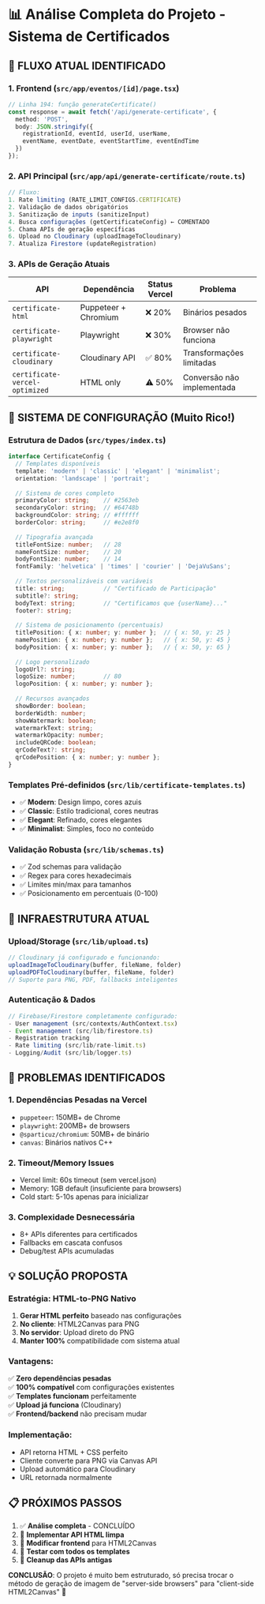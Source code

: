 # 📊 Análise Completa do Projeto - Sistema de Certificados

## 🎯 **FLUXO ATUAL IDENTIFICADO**

### **1. Frontend** (`src/app/eventos/[id]/page.tsx`)
```typescript
// Linha 194: função generateCertificate()
const response = await fetch('/api/generate-certificate', {
  method: 'POST',
  body: JSON.stringify({
    registrationId, eventId, userId, userName,
    eventName, eventDate, eventStartTime, eventEndTime
  })
});
```

### **2. API Principal** (`src/app/api/generate-certificate/route.ts`)
```typescript
// Fluxo:
1. Rate limiting (RATE_LIMIT_CONFIGS.CERTIFICATE)
2. Validação de dados obrigatórios  
3. Sanitização de inputs (sanitizeInput)
4. Busca configurações (getCertificateConfig) ← COMENTADO
5. Chama APIs de geração específicas
6. Upload no Cloudinary (uploadImageToCloudinary)
7. Atualiza Firestore (updateRegistration)
```

### **3. APIs de Geração Atuais**
| API | Dependência | Status Vercel | Problema |
|-----|-------------|---------------|----------|
| `certificate-html` | Puppeteer + Chromium | ❌ 20% | Binários pesados |
| `certificate-playwright` | Playwright | ❌ 30% | Browser não funciona |
| `certificate-cloudinary` | Cloudinary API | ✅ 80% | Transformações limitadas |
| `certificate-vercel-optimized` | HTML only | ⚠️ 50% | Conversão não implementada |

## 🎨 **SISTEMA DE CONFIGURAÇÃO** (Muito Rico!)

### **Estrutura de Dados** (`src/types/index.ts`)
```typescript
interface CertificateConfig {
  // Templates disponíveis
  template: 'modern' | 'classic' | 'elegant' | 'minimalist';
  orientation: 'landscape' | 'portrait';
  
  // Sistema de cores completo
  primaryColor: string;    // #2563eb
  secondaryColor: string;  // #64748b  
  backgroundColor: string; // #ffffff
  borderColor: string;     // #e2e8f0
  
  // Tipografia avançada
  titleFontSize: number;   // 28
  nameFontSize: number;    // 20
  bodyFontSize: number;    // 14
  fontFamily: 'helvetica' | 'times' | 'courier' | 'DejaVuSans';
  
  // Textos personalizáveis com variáveis
  title: string;           // "Certificado de Participação"
  subtitle?: string;
  bodyText: string;        // "Certificamos que {userName}..."
  footer?: string;
  
  // Sistema de posicionamento (percentuais)
  titlePosition: { x: number; y: number };  // { x: 50, y: 25 }
  namePosition: { x: number; y: number };   // { x: 50, y: 45 }
  bodyPosition: { x: number; y: number };   // { x: 50, y: 65 }
  
  // Logo personalizado
  logoUrl?: string;
  logoSize: number;        // 80
  logoPosition: { x: number; y: number };
  
  // Recursos avançados
  showBorder: boolean;
  borderWidth: number;
  showWatermark: boolean;
  watermarkText: string;
  watermarkOpacity: number;
  includeQRCode: boolean;
  qrCodeText?: string;
  qrCodePosition: { x: number; y: number };
}
```

### **Templates Pré-definidos** (`src/lib/certificate-templates.ts`)
- ✅ **Modern**: Design limpo, cores azuis
- ✅ **Classic**: Estilo tradicional, cores neutras  
- ✅ **Elegant**: Refinado, cores elegantes
- ✅ **Minimalist**: Simples, foco no conteúdo

### **Validação Robusta** (`src/lib/schemas.ts`)
- ✅ Zod schemas para validação
- ✅ Regex para cores hexadecimais
- ✅ Limites min/max para tamanhos
- ✅ Posicionamento em percentuais (0-100)

## 🔧 **INFRAESTRUTURA ATUAL**

### **Upload/Storage** (`src/lib/upload.ts`)
```typescript
// Cloudinary já configurado e funcionando:
uploadImageToCloudinary(buffer, fileName, folder)
uploadPDFToCloudinary(buffer, fileName, folder)
// Suporte para PNG, PDF, fallbacks inteligentes
```

### **Autenticação & Dados**
```typescript
// Firebase/Firestore completamente configurado:
- User management (src/contexts/AuthContext.tsx)
- Event management (src/lib/firestore.ts)  
- Registration tracking
- Rate limiting (src/lib/rate-limit.ts)
- Logging/Audit (src/lib/logger.ts)
```

## 🚨 **PROBLEMAS IDENTIFICADOS**

### **1. Dependências Pesadas na Vercel**
- `puppeteer`: 150MB+ de Chrome
- `playwright`: 200MB+ de browsers
- `@sparticuz/chromium`: 50MB+ de binário
- `canvas`: Binários nativos C++

### **2. Timeout/Memory Issues** 
- Vercel limit: 60s timeout (sem vercel.json)
- Memory: 1GB default (insuficiente para browsers)
- Cold start: 5-10s apenas para inicializar

### **3. Complexidade Desnecessária**
- 8+ APIs diferentes para certificados
- Fallbacks em cascata confusos
- Debug/test APIs acumuladas

## 💡 **SOLUÇÃO PROPOSTA**

### **Estratégia: HTML-to-PNG Nativo**
1. **Gerar HTML perfeito** baseado nas configurações
2. **No cliente**: HTML2Canvas para PNG
3. **No servidor**: Upload direto do PNG
4. **Manter 100%** compatibilidade com sistema atual

### **Vantagens:**
✅ **Zero dependências pesadas**  
✅ **100% compatível** com configurações existentes  
✅ **Templates funcionam** perfeitamente  
✅ **Upload já funciona** (Cloudinary)  
✅ **Frontend/backend** não precisam mudar  

### **Implementação:**
- API retorna HTML + CSS perfeito
- Cliente converte para PNG via Canvas API
- Upload automático para Cloudinary
- URL retornada normalmente

## 📋 **PRÓXIMOS PASSOS**

1. ✅ **Análise completa** - CONCLUÍDO
2. 🔄 **Implementar API HTML limpa** 
3. 🔄 **Modificar frontend** para HTML2Canvas
4. 🔄 **Testar com todos os templates**
5. 🔄 **Cleanup das APIs antigas**

**CONCLUSÃO**: O projeto é muito bem estruturado, só precisa trocar o método de geração de imagem de "server-side browsers" para "client-side HTML2Canvas" 🎯
